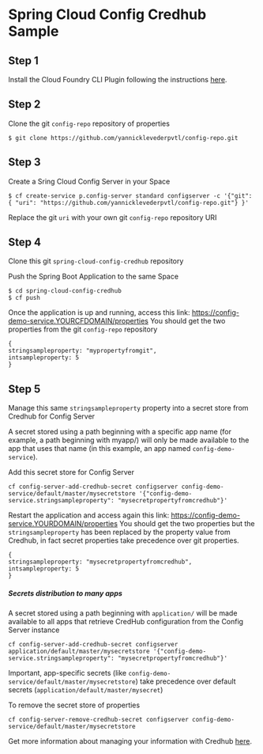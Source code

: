# Spring Cloud Config Credhub Sample

## Step 1

Install the  Cloud Foundry CLI Plugin following the instructions [here](https://docs.pivotal.io/spring-cloud-services/3-1/common/cf-cli-plugin.html).

## Step 2

Clone the git `config-repo` repository of properties
```
$ git clone https://github.com/yannicklevederpvtl/config-repo.git
```

## Step 3

Create a Sring Cloud Config Server in your Space
```
$ cf create-service p.config-server standard configserver -c '{"git": { "uri": "https://github.com/yannicklevederpvtl/config-repo.git"} }'
```
Replace the git `uri` with your own git `config-repo` repository URI


## Step 4

Clone this git `spring-cloud-config-credhub` repository

Push the Spring Boot Application to the same Space

```
$ cd spring-cloud-config-credhub
$ cf push
```

Once the application is up and running, access this link: https://config-demo-service.YOURCFDOMAIN/properties
You should get the two properties from the git `config-repo` repository

```
{
stringsampleproperty: "mypropertyfromgit",
intsampleproperty: 5
}
```

## Step 5

Manage this same `stringsampleproperty` property into a secret store from Credhub for Config Server

A secret stored using a path beginning with a specific app name (for example, a path beginning with myapp/) will only be made available to the app that uses that name (in this example, an app named `config-demo-service`).

Add this secret store for Config Server

```
cf config-server-add-credhub-secret configserver config-demo-service/default/master/mysecretstore '{"config-demo-service.stringsampleproperty": "mysecretpropertyfromcredhub"}'
```

Restart the application and access again this link: https://config-demo-service.YOURDOMAIN/properties
You should get the two properties but the `stringsampleproperty` has been replaced by the property value from Credhub, in fact secret properties take precedence over git properties.

```
{
stringsampleproperty: "mysecretpropertyfromcredhub",
intsampleproperty: 5
}
```

##### Secrets distribution to many apps
A secret stored using a path beginning with `application/` will be made available to all apps that retrieve CredHub configuration from the Config Server instance

```
cf config-server-add-credhub-secret configserver application/default/master/mysecretstore '{"config-demo-service.stringsampleproperty": "mysecretpropertyfromcredhub"}'
```

Important, app-specific secrets (like `config-demo-service/default/master/mysecretstore`) take precedence over default secrets (`application/default/master/mysecret`)



To remove the secret store of properties
```
cf config-server-remove-credhub-secret configserver config-demo-service/default/master/mysecretstore 
```

Get more information about managing your information with Credhub [here](https://docs.pivotal.io/spring-cloud-services/3-1/common/config-server/managing-secrets-with-credhub.html).
